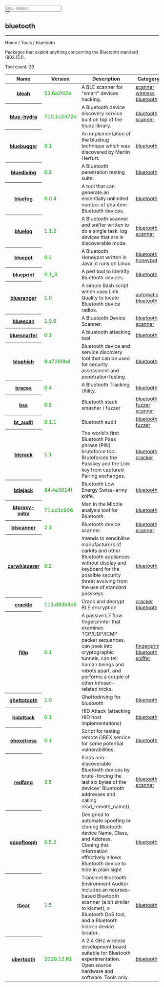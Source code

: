 <div class="col-lg-12">
   <form role="search" class="visible-xs">
      <div class="form-group">
         <div class="input-group">
            <input type="search" class="form-control input-lg" placeholder="Ваш запрос">
            <div class="input-group-btn">
               <button class="btn btn-default btn-lg" type="submit"><i class="glyphicon glyphicon-search"></i></button>
            </div>
         </div>
      </div>
   </form>
   <h2>bluetooth</h2>
   <hr>
   <div class="panel panel-default">
      <div class="panel-heading">Home / Tools / bluetooth</div>
      <div class="panel-body">
         <p>Packages that exploit anything concerning the Bluetooth standard (802.15.1).</p>
         <p>Tool count: 29</p>
      </div>
      <table class="table">
         <thead>
            <tr>
               <th>Name</th>
               <th>Version</th>
               <th>Description</th>
               <th>Category</th>
               <th>Website</th>
            </tr>
         </thead>
         <tbody>
            <tr>
               <th scope="row"><a href="?tool=1939">bleah</a><a></a></th>
               <td><span style="color:#090">53.6a2fd3a</span></td>
               <td>A BLE scanner for "smart" devices hacking.</td>
               <td> <a href="?category=scanner">scanner </a><a href="?category=wireless">wireless </a><a href="?category=bluetooth">bluetooth </a> </td>
               <td> <a href="https://github.com/evilsocket/bleah" target="_blank"> Link </a> </td>
            </tr>
            <tr>
               <th scope="row"><a href="?tool=2799">blue-hydra</a><a></a></th>
               <td><span style="color:#090">710.1c2372d</span></td>
               <td>A Bluetooth device discovery service built on top of the bluez library.</td>
               <td> <a href="?category=bluetooth">bluetooth </a><a href="?category=scanner">scanner </a> </td>
               <td> <a href="" target="_blank"> Link </a> </td>
            </tr>
            <tr>
               <th scope="row"><a href="?tool=141">bluebugger</a><a></a></th>
               <td><span style="color:#090">0.1</span></td>
               <td>An implementation of the bluebug technique which was discovered by Martin Herfurt.</td>
               <td> <a href="?category=bluetooth">bluetooth </a> </td>
               <td> <a href="http://packetstormsecurity.com/files/54024/bluebugger.1.tar.gz.html" target="_blank"> Link </a> </td>
            </tr>
            <tr>
               <th scope="row"><a href="?tool=142">bluediving</a><a></a></th>
               <td><span style="color:#090">0.9</span></td>
               <td>A Bluetooth penetration testing suite.</td>
               <td> <a href="?category=bluetooth">bluetooth </a> </td>
               <td> <a href="http://bluediving.sourceforge.net/" target="_blank"> Link </a> </td>
            </tr>
            <tr>
               <th scope="row"><a href="?tool=2482">bluefog</a><a></a></th>
               <td><span style="color:#090">0.0.4</span></td>
               <td>A tool that can generate an essentially unlimited number of phantom Bluetooth devices.</td>
               <td> <a href="?category=bluetooth">bluetooth </a> </td>
               <td> <a href="https://en.kali.tools/all/" target="_blank"> Link </a> </td>
            </tr>
            <tr>
               <th scope="row"><a href="?tool=143">bluelog</a><a></a></th>
               <td><span style="color:#090">1.1.2</span></td>
               <td>A Bluetooth scanner and sniffer written to do a single task, log devices that are in discoverable mode.</td>
               <td> <a href="?category=bluetooth">bluetooth </a><a href="?category=scanner">scanner </a> </td>
               <td> <a href="http://www.digifail.com/software/bluelog.shtml" target="_blank"> Link </a> </td>
            </tr>
            <tr>
               <th scope="row"><a href="?tool=144">bluepot</a><a></a></th>
               <td><span style="color:#090">0.2</span></td>
               <td>A Bluetooth Honeypot written in Java, it runs on Linux</td>
               <td> <a href="?category=bluetooth">bluetooth </a><a href="?category=honeypot">honeypot </a> </td>
               <td> <a href="https://code.google.com/p/bluepot/" target="_blank"> Link </a> </td>
            </tr>
            <tr>
               <th scope="row"><a href="?tool=145">blueprint</a><a></a></th>
               <td><span style="color:#090">0.1_3</span></td>
               <td>A perl tool to identify Bluetooth devices.</td>
               <td> <a href="?category=bluetooth">bluetooth </a> </td>
               <td> <a href="http://trifinite.org/trifinite_stuff_blueprinting.html" target="_blank"> Link </a> </td>
            </tr>
            <tr>
               <th scope="row"><a href="?tool=146">blueranger</a><a></a></th>
               <td><span style="color:#090">1.0</span></td>
               <td>A simple Bash script which uses Link Quality to locate Bluetooth device radios.</td>
               <td> <a href="?category=automation">automation </a><a href="?category=bluetooth">bluetooth </a> </td>
               <td> <a href="http://www.hackfromacave.com/projects/blueranger.html" target="_blank"> Link </a> </td>
            </tr>
            <tr>
               <th scope="row"><a href="?tool=147">bluescan</a><a></a></th>
               <td><span style="color:#090">1.0.6</span></td>
               <td>A Bluetooth Device Scanner.</td>
               <td> <a href="?category=bluetooth">bluetooth </a><a href="?category=scanner">scanner </a> </td>
               <td> <a href="http://www.darknet.org.uk/2015/01/bluescan-bluetooth-device-scanner/" target="_blank"> Link </a> </td>
            </tr>
            <tr>
               <th scope="row"><a href="?tool=148">bluesnarfer</a><a></a></th>
               <td><span style="color:#090">0.1</span></td>
               <td>A bluetooth attacking tool</td>
               <td> <a href="?category=bluetooth">bluetooth </a> </td>
               <td> <a href="http://www.alighieri.org/project.html" target="_blank"> Link </a> </td>
            </tr>
            <tr>
               <th scope="row"><a href="?tool=149">bluphish</a><a></a></th>
               <td><span style="color:#090">9.a7200bd</span></td>
               <td>Bluetooth device and service discovery tool that can be used for security assessment and penetration testing.</td>
               <td> <a href="?category=bluetooth">bluetooth </a> </td>
               <td> <a href="https://github.com/olivo/BluPhish" target="_blank"> Link </a> </td>
            </tr>
            <tr>
               <th scope="row"><a href="?tool=158">braces</a><a></a></th>
               <td><span style="color:#090">0.4</span></td>
               <td>A Bluetooth Tracking Utility.</td>
               <td> <a href="?category=bluetooth">bluetooth </a> </td>
               <td> <a href="http://braces.shmoo.com/" target="_blank"> Link </a> </td>
            </tr>
            <tr>
               <th scope="row"><a href="?tool=170">bss</a><a></a></th>
               <td><span style="color:#090">0.8</span></td>
               <td>Bluetooth stack smasher / fuzzer</td>
               <td> <a href="?category=bluetooth">bluetooth </a><a href="?category=fuzzer">fuzzer </a><a href="?category=scanner">scanner </a> </td>
               <td> <a href="http://www.secuobs.com/news/15022006-bss_0_8.shtml" target="_blank"> Link </a> </td>
            </tr>
            <tr>
               <th scope="row"><a href="?tool=171">bt_audit</a><a></a></th>
               <td><span style="color:#090">0.1.1</span></td>
               <td>Bluetooth audit</td>
               <td> <a href="?category=bluetooth">bluetooth </a><a href="?category=fuzzer">fuzzer </a> </td>
               <td> <a href="http://www.betaversion.net/btdsd/download/" target="_blank"> Link </a> </td>
            </tr>
            <tr>
               <th scope="row"><a href="?tool=172">btcrack</a><a></a></th>
               <td><span style="color:#090">1.1</span></td>
               <td>The world's first Bluetooth Pass phrase (PIN) bruteforce tool. Bruteforces the Passkey and the Link key from captured Pairing exchanges.</td>
               <td> <a href="?category=bluetooth">bluetooth </a><a href="?category=cracker">cracker </a> </td>
               <td> <a href="http://www.nruns.com/_en/security_tools_btcrack.php" target="_blank"> Link </a> </td>
            </tr>
            <tr>
               <th scope="row"><a href="?tool=2089">btlejack</a><a></a></th>
               <td><span style="color:#090">84.4e3014f</span></td>
               <td>Bluetooth Low Energy Swiss-army knife.</td>
               <td> <a href="?category=bluetooth">bluetooth </a> </td>
               <td> <a href="https://github.com/virtualabs/btlejack" target="_blank"> Link </a> </td>
            </tr>
            <tr>
               <th scope="row"><a href="?tool=173">btproxy-mitm</a><a></a></th>
               <td><span style="color:#090">71.cd1c906</span></td>
               <td>Man in the Middle analysis tool for Bluetooth.</td>
               <td> <a href="?category=bluetooth">bluetooth </a> </td>
               <td> <a href="https://github.com/conorpp/btproxy" target="_blank"> Link </a> </td>
            </tr>
            <tr>
               <th scope="row"><a href="?tool=174">btscanner</a><a></a></th>
               <td><span style="color:#090">2.1</span></td>
               <td>Bluetooth device scanner.</td>
               <td> <a href="?category=bluetooth">bluetooth </a><a href="?category=scanner">scanner </a> </td>
               <td> <a href="http://www.pentest.co.uk/" target="_blank"> Link </a> </td>
            </tr>
            <tr>
               <th scope="row"><a href="?tool=191">carwhisperer</a><a></a></th>
               <td><span style="color:#090">0.2</span></td>
               <td>Intends to sensibilise manufacturers of carkits and other Bluetooth appliances without display and keyboard for the possible security threat evolving from the use of standard passkeys.</td>
               <td> <a href="?category=bluetooth">bluetooth </a> </td>
               <td> <a href="http://trifinite.org/trifinite_stuff_carwhisperer.html" target="_blank"> Link </a> </td>
            </tr>
            <tr>
               <th scope="row"><a href="?tool=264">crackle</a><a></a></th>
               <td><span style="color:#090">111.d83b4b6</span></td>
               <td>Crack and decrypt BLE encryption</td>
               <td> <a href="?category=cracker">cracker </a><a href="?category=bluetooth">bluetooth </a> </td>
               <td> <a href="https://github.com/mikeryan/crackle/" target="_blank"> Link </a> </td>
            </tr>
            <tr>
               <th scope="row"><a href="?tool=469">fl0p</a><a></a></th>
               <td><span style="color:#090">0.1</span></td>
               <td>A passive L7 flow fingerprinter that examines TCP/UDP/ICMP packet sequences, can peek into cryptographic tunnels, can tell human beings and robots apart, and performs a couple of other infosec-related tricks.</td>
               <td> <a href="?category=fingerprint">fingerprint </a><a href="?category=bluetooth">bluetooth </a><a href="?category=sniffer">sniffer </a> </td>
               <td> <a href="http://lcamtuf.coredump.cx/" target="_blank"> Link </a> </td>
            </tr>
            <tr>
               <th scope="row"><a href="?tool=519">ghettotooth</a><a></a></th>
               <td><span style="color:#090">1.0</span></td>
               <td>Ghettodriving for bluetooth</td>
               <td> <a href="?category=bluetooth">bluetooth </a> </td>
               <td> <a href="http://www.oldskoolphreak.com/tfiles/ghettotooth.txt" target="_blank"> Link </a> </td>
            </tr>
            <tr>
               <th scope="row"><a href="?tool=584">hidattack</a><a></a></th>
               <td><span style="color:#090">0.1</span></td>
               <td>HID Attack (attacking HID host implementations)</td>
               <td> <a href="?category=bluetooth">bluetooth </a> </td>
               <td> <a href="http://mulliner.org/bluetooth/hidattack.php" target="_blank"> Link </a> </td>
            </tr>
            <tr>
               <th scope="row"><a href="?tool=939">obexstress</a><a></a></th>
               <td><span style="color:#090">0.1</span></td>
               <td>Script for testing remote OBEX service for some potential vulnerabilities.</td>
               <td> <a href="?category=bluetooth">bluetooth </a> </td>
               <td> <a href="http://bluetooth-pentest.narod.ru/" target="_blank"> Link </a> </td>
            </tr>
            <tr>
               <th scope="row"><a href="?tool=1132">redfang</a><a></a></th>
               <td><span style="color:#090">2.5</span></td>
               <td>Finds non-discoverable Bluetooth devices by brute-forcing the last six bytes of the devices' Bluetooth addresses and calling read_remote_name().</td>
               <td> <a href="?category=bluetooth">bluetooth </a><a href="?category=scanner">scanner </a> </td>
               <td> <a href="https://packetstormsecurity.com/files/31864/redfang.2.5.tar.gz.html" target="_blank"> Link </a> </td>
            </tr>
            <tr>
               <th scope="row"><a href="?tool=1329">spooftooph</a><a></a></th>
               <td><span style="color:#090">0.5.2</span></td>
               <td>Designed to automate spoofing or cloning Bluetooth device Name, Class, and Address. Cloning this information effectively allows Bluetooth device to hide in plain sight</td>
               <td> <a href="?category=bluetooth">bluetooth </a> </td>
               <td> <a href="https://sourceforge.net/projects/spooftooph/" target="_blank"> Link </a> </td>
            </tr>
            <tr>
               <th scope="row"><a href="?tool=1398">tbear</a><a></a></th>
               <td><span style="color:#090">1.5</span></td>
               <td>Transient Bluetooth Environment Auditor includes an ncurses-based Bluetooth scanner (a bit similar to kismet), a Bluetooth DoS tool, and a Bluetooth hidden device locator.</td>
               <td> <a href="?category=bluetooth">bluetooth </a> </td>
               <td> <a href="http://freecode.com/projects/t-bear" target="_blank"> Link </a> </td>
            </tr>
            <tr>
               <th scope="row"><a href="?tool=1463">ubertooth</a><a></a></th>
               <td><span style="color:#090">2020.12.R1</span></td>
               <td>A 2.4 GHz wireless development board suitable for Bluetooth experimentation. Open source hardware and software. Tools only.</td>
               <td> <a href="?category=bluetooth">bluetooth </a> </td>
               <td> <a href="https://github.com/greatscottgadgets/ubertooth" target="_blank"> Link </a> </td>
            </tr>
         </tbody>
      </table>
   </div>
</div>
